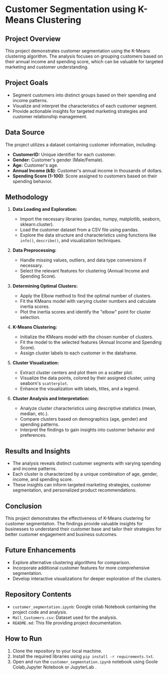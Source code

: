 
# Customer Segmentation using K-Means Clustering

## Project Overview

This project demonstrates customer segmentation using the K-Means clustering algorithm. The analysis focuses on grouping customers based on their annual income and spending score, which can be valuable for targeted marketing and customer understanding.

## Project Goals

- Segment customers into distinct groups based on their spending and income patterns.
- Visualize and interpret the characteristics of each customer segment.
- Provide actionable insights for targeted marketing strategies and customer relationship management.

## Data Source

The project utilizes a dataset containing customer information, including:

- **CustomerID:** Unique identifier for each customer.
- **Gender:** Customer's gender (Male/Female).
- **Age:** Customer's age.
- **Annual Income (k$)**: Customer's annual income in thousands of dollars.
- **Spending Score (1-100)**: Score assigned to customers based on their spending behavior.

## Methodology

1. **Data Loading and Exploration:**
   - Import the necessary libraries (pandas, numpy, matplotlib, seaborn, sklearn.cluster).
   - Load the customer dataset from a CSV file using pandas.
   - Explore the data structure and characteristics using functions like `info()`, `describe()`, and visualization techniques.

2. **Data Preprocessing:**
   - Handle missing values, outliers, and data type conversions if necessary.
   - Select the relevant features for clustering (Annual Income and Spending Score).

3. **Determining Optimal Clusters:**
   - Apply the Elbow method to find the optimal number of clusters.
   - Fit the KMeans model with varying cluster numbers and calculate inertia scores.
   - Plot the inertia scores and identify the "elbow" point for cluster selection.

4. **K-Means Clustering:**
   - Initialize the KMeans model with the chosen number of clusters.
   - Fit the model to the selected features (Annual Income and Spending Score).
   - Assign cluster labels to each customer in the dataframe.

5. **Cluster Visualization:**
   - Extract cluster centers and plot them on a scatter plot.
   - Visualize the data points, colored by their assigned cluster, using seaborn's `scatterplot`.
   - Enhance the visualization with labels, titles, and a legend.

6. **Cluster Analysis and Interpretation:**
   - Analyze cluster characteristics using descriptive statistics (mean, median, etc.).
   - Compare clusters based on demographics (age, gender) and spending patterns.
   - Interpret the findings to gain insights into customer behavior and preferences.

## Results and Insights

- The analysis reveals distinct customer segments with varying spending and income patterns.
- Each cluster is characterized by a unique combination of age, gender, income, and spending score.
- These insights can inform targeted marketing strategies, customer segmentation, and personalized product recommendations.

## Conclusion

This project demonstrates the effectiveness of K-Means clustering for customer segmentation. The findings provide valuable insights for businesses to understand their customer base and tailor their strategies for better customer engagement and business outcomes.


## Future Enhancements

- Explore alternative clustering algorithms for comparison.
- Incorporate additional customer features for more comprehensive segmentation.
- Develop interactive visualizations for deeper exploration of the clusters.

## Repository Contents

- `customer_segmentation.ipynb`: Google colab Notebook containing the project code and analysis.
- `Mall_Customers.csv`: Dataset used for the analysis.
- `README.md`: This file providing project documentation.

## How to Run

1. Clone the repository to your local machine.
2. Install the required libraries using `pip install -r requirements.txt`.
3. Open and run the `customer_segmentation.ipynb` notebook using Goole Colab,Jupyter Notebook or JupyterLab .


